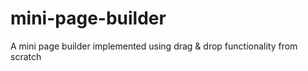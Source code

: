 # mini-page-builder
A mini page builder implemented using drag &amp; drop functionality from scratch
